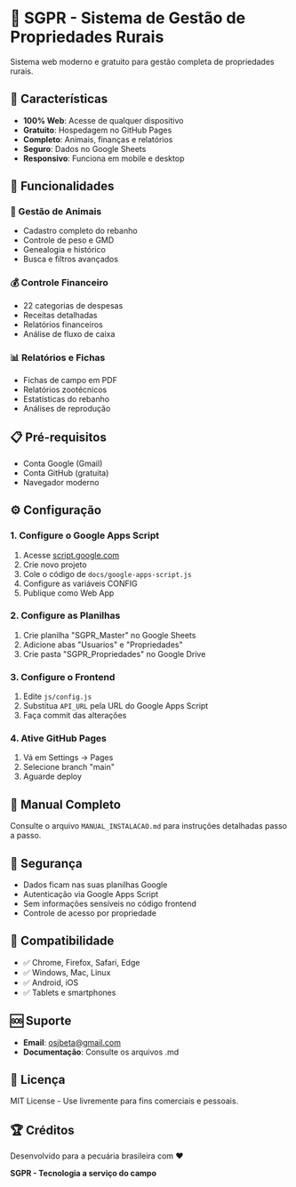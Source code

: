 # 🐄 SGPR - Sistema de Gestão de Propriedades Rurais

Sistema web moderno e gratuito para gestão completa de propriedades rurais.

## 🌟 Características

- **100% Web**: Acesse de qualquer dispositivo
- **Gratuito**: Hospedagem no GitHub Pages
- **Completo**: Animais, finanças e relatórios
- **Seguro**: Dados no Google Sheets
- **Responsivo**: Funciona em mobile e desktop

## 🚀 Funcionalidades

### 🐄 Gestão de Animais
- Cadastro completo do rebanho
- Controle de peso e GMD
- Genealogia e histórico
- Busca e filtros avançados

### 💰 Controle Financeiro
- 22 categorias de despesas
- Receitas detalhadas
- Relatórios financeiros
- Análise de fluxo de caixa

### 📊 Relatórios e Fichas
- Fichas de campo em PDF
- Relatórios zootécnicos
- Estatísticas do rebanho
- Análises de reprodução

## 📋 Pré-requisitos

- Conta Google (Gmail)
- Conta GitHub (gratuita)
- Navegador moderno

## ⚙️ Configuração

### 1. Configure o Google Apps Script
1. Acesse [script.google.com](https://script.google.com)
2. Crie novo projeto
3. Cole o código de `docs/google-apps-script.js`
4. Configure as variáveis CONFIG
5. Publique como Web App

### 2. Configure as Planilhas
1. Crie planilha "SGPR_Master" no Google Sheets
2. Adicione abas "Usuarios" e "Propriedades"
3. Crie pasta "SGPR_Propriedades" no Google Drive

### 3. Configure o Frontend
1. Edite `js/config.js`
2. Substitua `API_URL` pela URL do Google Apps Script
3. Faça commit das alterações

### 4. Ative GitHub Pages
1. Vá em Settings → Pages
2. Selecione branch "main"
3. Aguarde deploy

## 📖 Manual Completo

Consulte o arquivo `MANUAL_INSTALACAO.md` para instruções detalhadas passo a passo.

## 🔐 Segurança

- Dados ficam nas suas planilhas Google
- Autenticação via Google Apps Script
- Sem informações sensíveis no código frontend
- Controle de acesso por propriedade

## 📱 Compatibilidade

- ✅ Chrome, Firefox, Safari, Edge
- ✅ Windows, Mac, Linux
- ✅ Android, iOS
- ✅ Tablets e smartphones

## 🆘 Suporte

- **Email**: osjbeta@gmail.com
- **Documentação**: Consulte os arquivos .md

## 📄 Licença

MIT License - Use livremente para fins comerciais e pessoais.

## 🏆 Créditos

Desenvolvido para a pecuária brasileira com ❤️

**SGPR - Tecnologia a serviço do campo**

